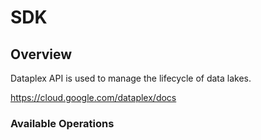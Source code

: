 # SDK

## Overview

Dataplex API is used to manage the lifecycle of data lakes.

<https://cloud.google.com/dataplex/docs>
### Available Operations

